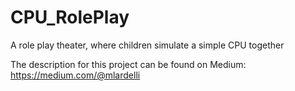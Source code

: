 # CPU_RolePlay
A role play theater, where children simulate a simple CPU together

The description for this project can be found on Medium: https://medium.com/@mlardelli
